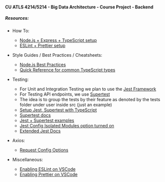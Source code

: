#### CU ATLS 4214/5214 - Big Data Architecture - Course Project - Backend

##### Resources:
 - How To:
   - [Node.js + Express + TypeScript setup](https://blog.logrocket.com/how-to-set-up-node-typescript-express/)
   - [ESLint + Prettier setup](https://blog.tericcabrel.com/set-up-a-nodejs-project-with-typescript-eslint-and-prettier/)

   
 - Style Guides / Best Practices / Cheatsheets:
   - [Node.js Best Practices](https://github.com/goldbergyoni/nodebestpractices)
   - [Quick Reference for common TypeScript types](https://github.com/DefinitelyTyped/DefinitelyTyped)

   
 - Testing:
   - For Unit and Integration Testing we plan to use the [Jest Framework](https://jestjs.io/docs/getting-started)
   - For Testing API endpoints, we use [Supertest](https://www.npmjs.com/package/supertest)
   - The idea is to group the tests by their feature as denoted by the tests folder under user inside src (just an example)
   - [Setup Jest, Supertest with TypeScript](https://javascript.plainenglish.io/complete-node-js-testing-setup-with-jest-supertest-typescript-and-husky-e9d3fa109e1d)
   - [Supertest docs](https://www.npmjs.com/package/supertest)
   - [Jest + Supertest examples](https://medium.com/@natnael.awel/how-to-setup-testing-for-typescript-with-express-js-example-83d3efbb6fd4)
   - [Jest Config Isolated Modules option turned on](https://kulshekhar.github.io/ts-jest/docs/getting-started/options/isolatedModules/)
   - [Extended Jest Docs](https://jest-extended.jestcommunity.dev/docs/matchers/)

 - Axios:
   - [Request Config Options](https://axios-http.com/docs/req_config)


 - Miscellaneous:
   - [Enabling ESLint on VSCode](https://marketplace.visualstudio.com/items?itemName=dbaeumer.vscode-eslint)
   - [Enabling Prettier on VSCode](https://marketplace.visualstudio.com/items?itemName=esbenp.prettier-vscode)